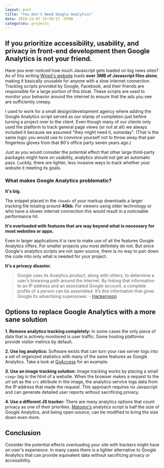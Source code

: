 ```yaml
---
layout: post
title: "You Don't Need Google Analytics"
date: 2019-12-07 15:59:17 -0700
categories: projects
---
```


## If you prioritize accessibility, usability, and privacy in front-end development then Google Analytics is not your friend.
<!--more-->

Have you ever noticed how much Javascript gets loaded on big news sites? As of this writing [Wired's website](https://wired.com) loads __over 3MB of Javascript files alone__, making it basically unusable for anyone with a slow internet connection. Tracking scripts provided by Google, Facebook, and their friends are responsible for a large portion of this bloat. These scripts are used to monitor your behavior around the internet to ensure that the ads you see are sufficiently creepy.

I used to work for a small design/development agency where adding the Google Analytics script served as our stamp of completion just before turning a project over to the client. Even though many of our clients only used the platform to track general page views (or not at all) we always included it because we assumed "they might need it, someday". (That is the same logic you would use to convince yourself not to throw away that pair fingerless gloves from that 80's office party seven years ago.)

Just as you would consider the potential effect that other large third-party packages might have on usability, analytics should not get an automatic pass. Luckily, there are lighter, less invasive ways to track whether your website it meeting its goals.

### What makes Google Analytics problematic?

__It's big.__

The snippet placed in the `<head>` of your markup downloads a larger tracking file totaling around __40kb__. For viewers using older technology or who have a slower internet connection this would result in a noticeable performance hit.

__It's overloaded with features that are way beyond what is necessary for most websites or apps.__

Even in larger applications it is rare to make use of all the features Google Analytics offers. For smaller projects you most definitely do not. But since Google's analytics scripts are not open source, there is no way to pair down the code into only what is needed for your project.

__It's a privacy disaster.__

> Google uses its Analytics product, along with others, to determine a user’s browsing path around the internet. By linking that information to an IP address and an associated Google account, a complete profile of a person can be assembled. It’s this information that gives Google its advertising superpower. - [Hackernoon](https://hackernoon.com/data-privacy-concerns-with-google-b946f2b7afea)

## Options to replace Google Analytics with a more sane solution

__1. Remove analytics tracking completely:__ In some cases the only piece of data that is actively monitored is user traffic. Some hosting platforms provide visitor metrics by default.

__2. Use log analytics:__ Software exists that can turn your raw server logs into a set of organized statistics with many of the same features as Google Analytics. Take a look at [GoAccess](https://goaccess.io/) for an example.

__3. Use an image tracking solution:__ Image tracking works by placing a small `<img>` tag in the html of a website. When the browser makes a request to the url set as the `src` attribute in the image, the analytics service logs data from the IP address that made the request. This approach requires no Javascript and can generate detailed user reports without sacrificing privacy.

__4. Use a different JS tracker:__ There are many analytics options that count privacy as one of their priorities. [Matomo's](https://matomo.org/) analytics script is half the size of Google Analytics, and being open-source, can be modified to bring the size down even more.

## Conclusion

Consider the potential effects overloading your site with trackers might have on user's experience. In many cases there is a lighter alternative to Google Analytics that can provide equivalent data without sacrificing privacy or accessibility.
